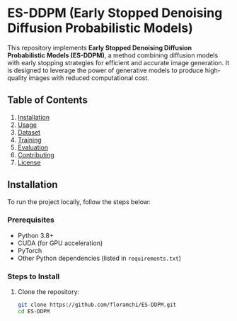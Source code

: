 # ES-DDPM (Early Stopped Denoising Diffusion Probabilistic Models)

This repository implements **Early Stopped Denoising Diffusion Probabilistic Models (ES-DDPM)**, a method combining diffusion models with early stopping strategies for efficient and accurate image generation. It is designed to leverage the power of generative models to produce high-quality images with reduced computational cost.

## Table of Contents
1. [Installation](#installation)
2. [Usage](#usage)
3. [Dataset](#dataset)
4. [Training](#training)
5. [Evaluation](#evaluation)
6. [Contributing](#contributing)
7. [License](#license)

## Installation

To run the project locally, follow the steps below:

### Prerequisites

- Python 3.8+
- CUDA (for GPU acceleration)
- PyTorch
- Other Python dependencies (listed in `requirements.txt`)

### Steps to Install

1. Clone the repository:
   ```bash
   git clone https://github.com/floramchi/ES-DDPM.git
   cd ES-DDPM
